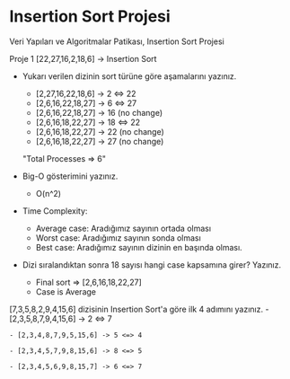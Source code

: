 # Insertion Sort Projesi
Veri Yapıları ve Algoritmalar Patikası, Insertion Sort Projesi

Proje 1
[22,27,16,2,18,6] -> Insertion Sort

* Yukarı verilen dizinin sort türüne göre aşamalarını yazınız.
    - [2,27,16,22,18,6] -> 2 <=> 22
    - [2,6,16,22,18,27] -> 6 <=> 27
    - [2,6,16,22,18,27] -> 16 (no change)
    - [2,6,16,18,22,27] -> 18 <=> 22
    - [2,6,16,18,22,27] -> 22 (no change)
    - [2,6,16,18,22,27] -> 27 (no change) 
    
    "Total Processes => 6"
    
* Big-O gösterimini yazınız.
    - O(n^2)
    
* Time Complexity:
    - Average case: Aradığımız sayının ortada olması
    - Worst case: Aradığımız sayının sonda olması
    - Best case: Aradığımız sayının dizinin en başında olması.
* Dizi sıralandıktan sonra 18 sayısı hangi case kapsamına girer? Yazınız.
    - Final sort => [2,6,16,18,22,27]
    - Case is Average


[7,3,5,8,2,9,4,15,6] dizisinin Insertion Sort'a göre ilk 4 adımını yazınız.
    - [2,3,5,8,7,9,4,15,6] -> 2 <=> 7

    - [2,3,4,8,7,9,5,15,6] -> 5 <=> 4

    - [2,3,4,5,7,9,8,15,6] -> 8 <=> 5

    - [2,3,4,5,6,9,8,15,7] -> 6 <=> 7
